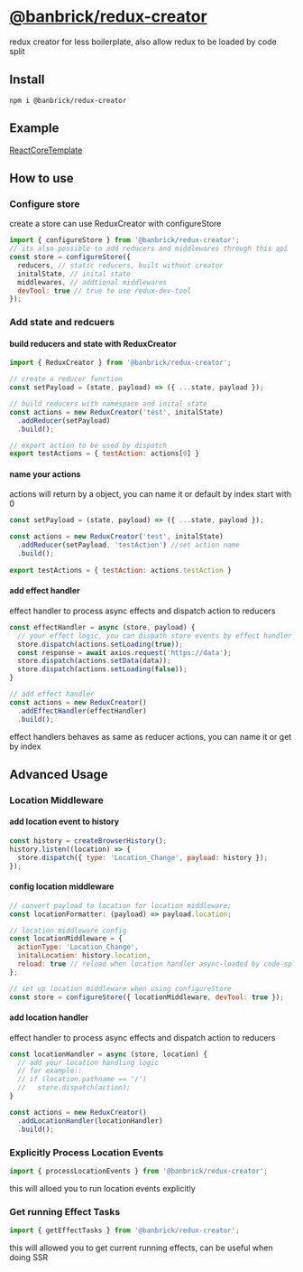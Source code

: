 # [@banbrick/redux-creator](https://www.npmjs.com/package/@banbrick/redux-creator)  
redux creator for less boilerplate, also allow redux to be loaded by code split

## Install
```npm i @banbrick/redux-creator```  

## Example
[ReactCoreTemplate](https://github.com/JiarongGu/ReactCoreTemplate/tree/master/ReactCoreTemplate/ClientApp)

## How to use
### Configure store
create a store can use ReduxCreator with configureStore
```javascript
import { configureStore } from '@banbrick/redux-creator';
// its also possible to add reducers and middlewares through this api
const store = configureStore({ 
  reducers, // static reducers, built without creator
  initalState, // inital state
  middlewares, // addtional middlewares
  devTool: true // true to use redux-dev-tool
});
```
  
### Add state and redcuers
#### build reducers and state with ReduxCreator
```javascript
import { ReduxCreator } from '@banbrick/redux-creator';

// create a reducer function
const setPayload = (state, payload) => ({ ...state, payload });

// build reducers with namespace and inital state
const actions = new ReduxCreator('test', initalState)
  .addReducer(setPayload)
  .build();

// export action to be used by dispatch 
export testActions = { testAction: actions[0] }
```
  
#### name your actions
actions will return by a object, you can name it or default by index start with 0
```javascript
const setPayload = (state, payload) => ({ ...state, payload });

const actions = new ReduxCreator('test', initalState)
  .addReducer(setPayload, 'testAction') //set action name
  .build();
  
export testActions = { testAction: actions.testAction }
```
  
#### add effect handler
effect handler to process async effects and dispatch action to reducers
```javascript
const effectHandler = async (store, payload) {
  // your effect logic, you can dispath store events by effect handler
  store.dispatch(actions.setLoading(true));
  const response = await axios.request('https://data');
  store.dispatch(actions.setData(data));
  store.dispatch(actions.setLoading(false));
}

// add effect handler
const actions = new ReduxCreator()
  .addEffectHandler(effectHandler)
  .build();
```
  
effect handlers behaves as same as reducer actions, you can name it or get by index 
<br>
  
## Advanced Usage
### Location Middleware
#### add location event to history
```javascript
const history = createBrowserHistory();
history.listen((location) => {
  store.dispatch({ type: 'Location_Change', payload: history });
});
```

#### config location middleware
```javascript
// convert payload to location for location middleware;
const locationFormatter: (payload) => payload.location;

// location middleware config
const locationMiddleware = { 
  actionType: 'Location_Change',
  initalLocation: history.location,
  reload: true // reload when location handler async-loaded by code-split
};

// set up location middleware when using configureStore
const store = configureStore({ locationMiddleware, devTool: true });
```
  
#### add location handler
effect handler to process async effects and dispatch action to reducers
```javascript
const locationHandler = async (store, location) {
  // add your location handling logic
  // for example::
  // if (location.pathname == '/')
  //   store.dispatch(action);
}

const actions = new ReduxCreator()
  .addLocationHandler(locationHandler)
  .build();

```
  
### Explicitly Process Location Events
```javascript
import { processLocationEvents } from '@banbrick/redux-creator';
```
this will alloed you to run location events explicitly
  
### Get running Effect Tasks
```javascript
import { getEffectTasks } from '@banbrick/redux-creator';
```
this will allowed you to get current running effects, can be useful when doing SSR
  
